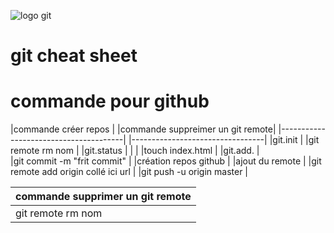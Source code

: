 ![logo git](https://upload.wikimedia.org/wikipedia/commons/thumb/e/e0/Git-logo.svg/320px-Git-logo.svg.png)

# git cheat sheet




# commande  pour github



|commande créer repos                   | |commande suppreimer un git remote|
|---------------------------------------| |---------------------------------|
|git.init				| |git remote  rm  nom              | 
|git.status				| |                                 |
|touch index.html			|
|git.add.				|	
|git commit -m "frit commit"		|
|création repos github			|
|ajout du remote			|
|git remote add origin collé ici url	|
|git push -u origin master		|

|commande supprimer un git remote	|
|---------------------------------------| 
|git remote  rm    nom			|





















